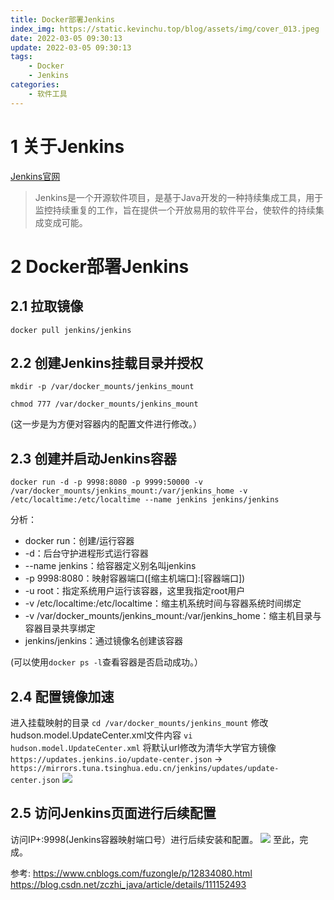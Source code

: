 ```yaml
---
title: Docker部署Jenkins
index_img: https://static.kevinchu.top/blog/assets/img/cover_013.jpeg
date: 2022-03-05 09:30:13
update: 2022-03-05 09:30:13
tags:
    - Docker
    - Jenkins
categories:
    - 软件工具
---
```

# 1 关于Jenkins
[Jenkins官网](https://www.jenkins.io/)
>Jenkins是一个开源软件项目，是基于Java开发的一种持续集成工具，用于监控持续重复的工作，旨在提供一个开放易用的软件平台，使软件的持续集成变成可能。


# 2 Docker部署Jenkins
## 2.1 拉取镜像
```shell
docker pull jenkins/jenkins
```

## 2.2 创建Jenkins挂载目录并授权
```shell
mkdir -p /var/docker_mounts/jenkins_mount
```
```shell
chmod 777 /var/docker_mounts/jenkins_mount
```
(这一步是为方便对容器内的配置文件进行修改。）


## 2.3 创建并启动Jenkins容器
```shell
docker run -d -p 9998:8080 -p 9999:50000 -v /var/docker_mounts/jenkins_mount:/var/jenkins_home -v /etc/localtime:/etc/localtime --name jenkins jenkins/jenkins
```
分析：
- docker run：创建/运行容器
- -d：后台守护进程形式运行容器
- --name jenkins：给容器定义别名叫jenkins
- -p 9998:8080：映射容器端口([缩主机端口]:[容器端口])
- -u root：指定系统用户运行该容器，这里我指定root用户
- -v /etc/localtime:/etc/localtime：缩主机系统时间与容器系统时间绑定
- -v /var/docker_mounts/jenkins_mount:/var/jenkins_home：缩主机目录与容器目录共享绑定
- jenkins/jenkins：通过镜像名创建该容器

(可以使用```docker ps -l```查看容器是否启动成功。）


## 2.4 配置镜像加速
进入挂载映射的目录
```cd /var/docker_mounts/jenkins_mount```
修改hudson.model.UpdateCenter.xml文件内容
```vi hudson.model.UpdateCenter.xml```
将默认url修改为清华大学官方镜像
```https://updates.jenkins.io/update-center.json``` $\longrightarrow$ ```https://mirrors.tuna.tsinghua.edu.cn/jenkins/updates/update-center.json```
![](https://static.kevinchu.top/blog/public/Jenkins-01.png)


## 2.5 访问Jenkins页面进行后续配置
访问IP+:9998(Jenkins容器映射端口号）进行后续安装和配置。
![](https://static.kevinchu.top/blog/public/Jenkins-02.png)
至此，完成。



参考:
https://www.cnblogs.com/fuzongle/p/12834080.html
https://blog.csdn.net/zczhi_java/article/details/111152493